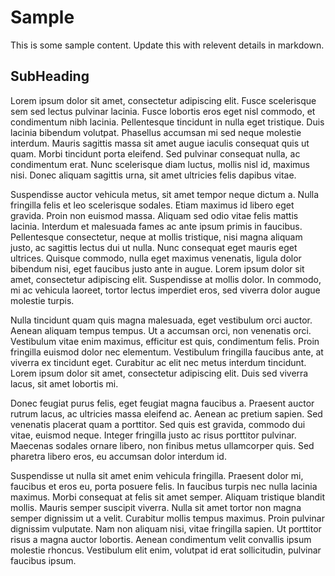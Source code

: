 # Sample
This is some sample content. Update this with relevent details in markdown.

## SubHeading
Lorem ipsum dolor sit amet, consectetur adipiscing elit. Fusce scelerisque sem sed lectus pulvinar lacinia. Fusce lobortis eros eget nisl commodo, et condimentum nibh lacinia. Pellentesque tincidunt in nulla eget tristique. Duis lacinia bibendum volutpat. Phasellus accumsan mi sed neque molestie interdum. Mauris sagittis massa sit amet augue iaculis consequat quis ut quam. Morbi tincidunt porta eleifend. Sed pulvinar consequat nulla, ac condimentum erat. Nunc scelerisque diam luctus, mollis nisl id, maximus nisi. Donec aliquam sagittis urna, sit amet ultricies felis dapibus vitae.

Suspendisse auctor vehicula metus, sit amet tempor neque dictum a. Nulla fringilla felis et leo scelerisque sodales. Etiam maximus id libero eget gravida. Proin non euismod massa. Aliquam sed odio vitae felis mattis lacinia. Interdum et malesuada fames ac ante ipsum primis in faucibus. Pellentesque consectetur, neque at mollis tristique, nisi magna aliquam justo, ac sagittis lectus dui ut nulla. Nunc consequat eget mauris eget ultrices. Quisque commodo, nulla eget maximus venenatis, ligula dolor bibendum nisi, eget faucibus justo ante in augue. Lorem ipsum dolor sit amet, consectetur adipiscing elit. Suspendisse at mollis dolor. In commodo, mi ac vehicula laoreet, tortor lectus imperdiet eros, sed viverra dolor augue molestie turpis.

Nulla tincidunt quam quis magna malesuada, eget vestibulum orci auctor. Aenean aliquam tempus tempus. Ut a accumsan orci, non venenatis orci. Vestibulum vitae enim maximus, efficitur est quis, condimentum felis. Proin fringilla euismod dolor nec elementum. Vestibulum fringilla faucibus ante, at viverra ex tincidunt eget. Curabitur ac elit nec metus interdum tincidunt. Lorem ipsum dolor sit amet, consectetur adipiscing elit. Duis sed viverra lacus, sit amet lobortis mi.

Donec feugiat purus felis, eget feugiat magna faucibus a. Praesent auctor rutrum lacus, ac ultricies massa eleifend ac. Aenean ac pretium sapien. Sed venenatis placerat quam a porttitor. Sed quis est gravida, commodo dui vitae, euismod neque. Integer fringilla justo ac risus porttitor pulvinar. Maecenas sodales ornare libero, non finibus metus ullamcorper quis. Sed pharetra libero eros, eu accumsan dolor interdum id.

Suspendisse ut nulla sit amet enim vehicula fringilla. Praesent dolor mi, faucibus et eros eu, porta posuere felis. In faucibus turpis nec nulla lacinia maximus. Morbi consequat at felis sit amet semper. Aliquam tristique blandit mollis. Mauris semper suscipit viverra. Nulla sit amet tortor non magna semper dignissim ut a velit. Curabitur mollis tempus maximus. Proin pulvinar dignissim vulputate. Nam non aliquam nisi, vitae fringilla sapien. Ut porttitor risus a magna auctor lobortis. Aenean condimentum velit convallis ipsum molestie rhoncus. Vestibulum elit enim, volutpat id erat sollicitudin, pulvinar faucibus ipsum. 
